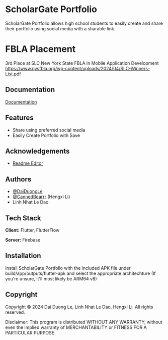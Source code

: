 
# ScholarGate Portfolio

ScholarGate Portfolio allows high school students to easily create and share their portfolio using social media with a sharable link. 

# FBLA Placement 
3rd Place at SLC New York State FBLA in Mobile Application Development 
https://www.nysfbla.org/wp-content/uploads/2024/04/SLC-Winners-List.pdf


## Documentation

[Documentation](https://docs.google.com/document/d/1ZwTybKtlf03bkA_ycrMGtRvw_3GCdROMSpIkgIlTUYE)


## Features

- Share using preferred social media 
- Easily Create Portfolio with Save


## Acknowledgements

 - [Readme Editor](https://readme.so/editor)



## Authors

- [@DaiDuongLe](https://www.github.com/DaiDuongLe)
- [@CannedBearrr](https://www.github.com/CannedBearrr) (Hengxi Li)
- Linh Nhat Le Dao


## Tech Stack

**Client:** Flutter, FlutterFlow

**Server:** Firebase


## Installation

Install ScholarGate Portfolio with the included APK file under build/app/outputs/flutter-apk and select the appropriate architechture
(If you're unsure, it'll most likely be ARM64 v8)
    
## Copyright
Copyright © 2024 Dai Duong Le, Linh Nhat Le Dao, Hengxi Li. All rights reserved.

Disclaimer: This program is distributed WITHOUT ANY WARRANTY; without even the implied warranty of MERCHANTABILITY or FITNESS FOR A PARTICULAR PURPOSE. 



